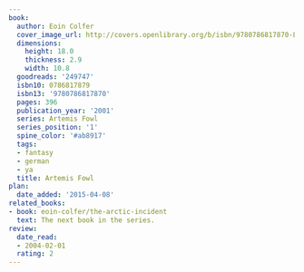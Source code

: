 ```yaml
---
book:
  author: Eoin Colfer
  cover_image_url: http://covers.openlibrary.org/b/isbn/9780786817870-L.jpg
  dimensions:
    height: 18.0
    thickness: 2.9
    width: 10.8
  goodreads: '249747'
  isbn10: 0786817879
  isbn13: '9780786817870'
  pages: 396
  publication_year: '2001'
  series: Artemis Fowl
  series_position: '1'
  spine_color: '#ab8917'
  tags:
  - fantasy
  - german
  - ya
  title: Artemis Fowl
plan:
  date_added: '2015-04-08'
related_books:
- book: eoin-colfer/the-arctic-incident
  text: The next book in the series.
review:
  date_read:
  - 2004-02-01
  rating: 2
---
```

